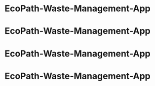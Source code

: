 # EcoPath-Waste-Management-App
# EcoPath-Waste-Management-App
# EcoPath-Waste-Management-App
# EcoPath-Waste-Management-App
